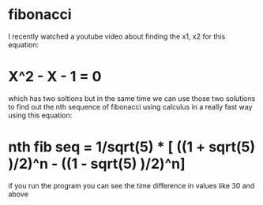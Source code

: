 # fibonacci

I recently watched a youtube video about finding the x1, x2 for this equation:
# X^2 - X - 1 = 0

which has two soltions but in the same time we can use those two solutions to find out the nth sequence
of fibonacci using calculus in a really fast way using this equation:

# nth fib seq = 1/sqrt(5) * [ ((1 + sqrt(5) )/2)^n - ((1 - sqrt(5) )/2)^n]

if you run the program you can see the time difference in values like 30 and above
